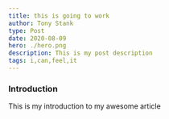 ```yaml
---
title: this is going to work
author: Tony Stank
type: Post
date: 2020-08-09
hero: ./hero.png
description: This is my post description
tags: i,can,feel,it
---
```

### Introduction
This is my introduction to my awesome article